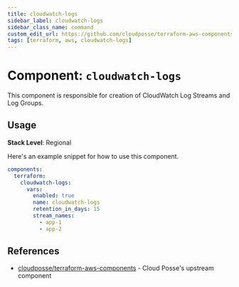 ```yaml
---
title: cloudwatch-logs
sidebar_label: cloudwatch-logs
sidebar_class_name: command
custom_edit_url: https://github.com/cloudposse/terraform-aws-components/blob/main/modules/cloudwatch-logs/README.md
tags: [terraform, aws, cloudwatch-logs]
---
```


# Component: `cloudwatch-logs`

This component is responsible for creation of CloudWatch Log Streams and Log Groups.

## Usage

**Stack Level**: Regional

Here's an example snippet for how to use this component.

```yaml
components:
  terraform:
    cloudwatch-logs:
      vars:
        enabled: true
        name: cloudwatch-logs
        retention_in_days: 15
        stream_names:
          - app-1
          - app-2
```

<!-- prettier-ignore-start -->
<!-- BEGINNING OF PRE-COMMIT-TERRAFORM DOCS HOOK -->
<!-- hello terraform-docs -->
<!-- END OF PRE-COMMIT-TERRAFORM DOCS HOOK -->
<!-- prettier-ignore-end -->

## References

- [cloudposse/terraform-aws-components](https://github.com/cloudposse/terraform-aws-components/tree/main/modules/cloudwatch-logs) -
  Cloud Posse's upstream component



